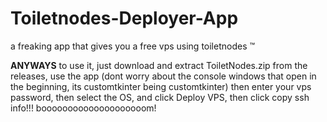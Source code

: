 # Toiletnodes-Deployer-App
a freaking app that gives you a free vps using toiletnodes ™

**ANYWAYS**
to use it, just download and extract ToiletNodes.zip from the releases, use the app (dont worry about the console windows that open in the beginning, its customtkinter being customtkinter)
then enter your vps password, then select the OS, and click Deploy VPS, then click copy ssh info!!!
boooooooooooooooooooom!
